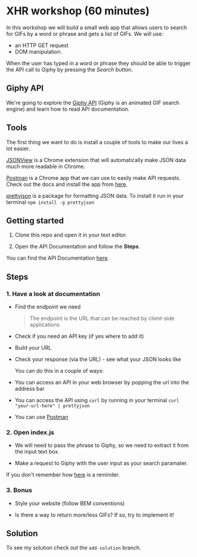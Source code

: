 # XHR workshop (60 minutes)

In this workshop we will build a small web app that allows users to search for GIFs by a word or phrase and gets a list of GIFs. We will use:
- an HTTP GET request
- DOM manipulation.

When the user has typed in a word or phrase they should be able to trigger the API call to Giphy by pressing the *Search* button.

## Giphy API

We're going to explore the [Giphy API](http://api.giphy.com/) (Giphy is an animated GIF search engine) and learn how to read API documentation.



## Tools

The first thing we want to do is install a couple of tools to make our lives a lot easier.

[JSONView](https://chrome.google.com/webstore/detail/jsonview/chklaanhfefbnpoihckbnefhakgolnmc) is a Chrome extension that will automatically make JSON data much more readable in Chrome.

[Postman](https://www.getpostman.com/) is a Chrome app that we can use to easily make API requests. Check out the docs and install the app from [here](https://www.getpostman.com/docs/).

[prettyjson](https://www.npmjs.com/package/prettyjson) is a package for formatting JSON data. To install it run in your terminal `npm install -g prettyjson`

## Getting started

1. Clone this repo and open it in your text editor.

2. Open the API Documentation and follow the **Steps**.

You can find the API Documentation [here](https://github.com/Giphy/GiphyAPI).

## Steps

### 1. Have a look at documentation

- Find the endpoint we need
  
   > The endpoint is the URL that can be reached by client-side applications
   
- Check if you need an API key (if yes where to add it)

- Build your URL

- Check your response (via the URL) - see what your JSON looks like

  You can do this in a couple of ways: 
  
 - You can access an API in your web browser by popping the url into the address bar
 
 - You can access the API using `curl` by running in your terminal `curl "your-url-here" | prettyjson`
 
 - You can use [Postman](https://www.getpostman.com/docs/)

### 2. Open index.js  

- We will need to pass the phrase to Giphy, so we need to extract it from the input text box.

- Make a request to Giphy with the user input as your search paramater.

If you don't remember how [here](https://github.com/lucymonie/api-workshop/blob/master/03-xmlhttprequest.md) 
is a reminder.

### 3. Bonus

 - Style your website (follow BEM conventions)

 - Is there a way to return more/less GIFs? If so, try to implement it!

## Solution

To see my solution check out the `add-solution` branch.
